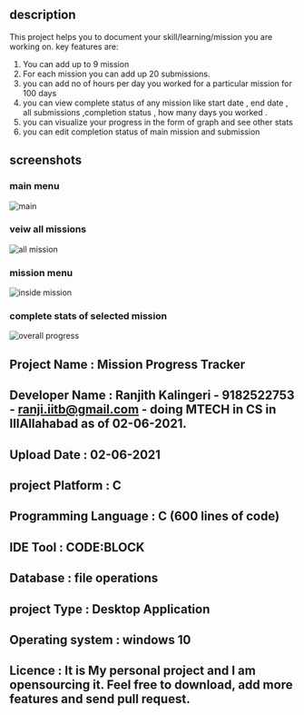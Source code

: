 ## description 

This project helps you to document your skill/learning/mission you are working on. 
key features are: 
1. You can add up to 9 mission 
2. For each mission you can add up 20 submissions. 
3. you can add no of hours per day you worked for a particular mission for 100 days 
4. you can view complete status of any mission like start date , end date , all submissions ,completion status , how many days you worked . 
5. you can visualize your progress in the form of graph and see other stats 
6. you can edit completion status of main mission and submission


## screenshots 
 ### main menu
![main](https://user-images.githubusercontent.com/76031174/120438925-8c89f580-c39f-11eb-830b-a308eb81f945.PNG)
 ### veiw all missions 
![all mission](https://user-images.githubusercontent.com/76031174/120438948-93186d00-c39f-11eb-8234-108638ba78cf.PNG)
 ### mission menu
![inside mission](https://user-images.githubusercontent.com/76031174/120438968-990e4e00-c39f-11eb-8457-54acc414f28b.PNG)
 ### complete stats of selected mission 
![overall progress](https://user-images.githubusercontent.com/76031174/120438977-9d3a6b80-c39f-11eb-8910-d505e346811d.PNG)





## Project Name :	         Mission Progress Tracker 
## Developer Name :	       Ranjith Kalingeri - 9182522753 - ranji.iitb@gmail.com - doing MTECH in CS in IIIAllahabad as of 02-06-2021. 
## Upload Date :	         02-06-2021
## project Platform :      C
## Programming Language :	 C (600 lines of code)
## IDE Tool :	             CODE:BLOCK
## Database :	             file operations 
## project Type :	         Desktop Application
## Operating system :      windows 10 
## Licence          :      It is My personal project and I am opensourcing it. Feel free to download, add more features and send pull request.




